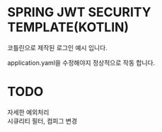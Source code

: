 # SPRING JWT SECURITY TEMPLATE(KOTLIN)

코틀린으로 제작된 로그인 예시 입니다.

application.yaml을 수정해야지 정상적으로 작동 합니다.

# TODO
자세한 예외처리<br>
시큐리티 필터, 컴피그 변경